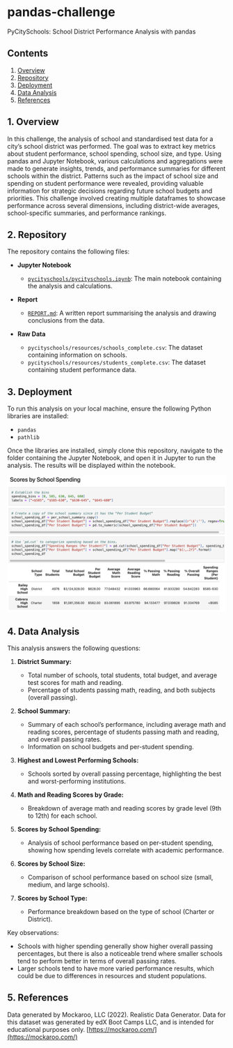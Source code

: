 # pandas-challenge
PyCitySchools: School District Performance Analysis with pandas

## Contents
1. [Overview](#1-overview)
2. [Repository](#2-repository)
3. [Deployment](#3-deployment)
4. [Data Analysis](#4-data-analysis)
5. [References](#5-references)

## 1. Overview  
In this challenge, the analysis of school and standardised test data for a city’s school district was performed. The goal was to extract key metrics about student performance, school spending, school size, and type. Using pandas and Jupyter Notebook, various calculations and aggregations were made to generate insights, trends, and performance summaries for different schools within the district. Patterns such as the impact of school size and spending on student performance were revealed, providing valuable information for strategic decisions regarding future school budgets and priorities. This challenge involved creating multiple dataframes to showcase performance across several dimensions, including district-wide averages, school-specific summaries, and performance rankings.


## 2. Repository  
The repository contains the following files:

- **Jupyter Notebook**
  - [`pycityschools/pycityschools.ipynb`](pycityschools/pycityschools.ipynb): The main notebook containing the analysis and calculations.
  
- **Report**
  - [`REPORT.md`](REPORT.md): A written report summarising the analysis and drawing conclusions from the data.
  
- **Raw Data**
  - `pycityschools/resources/schools_complete.csv`: The dataset containing information on schools.
  - `pycityschools/resources/students_complete.csv`: The dataset containing student performance data.

## 3. Deployment  
To run this analysis on your local machine, ensure the following Python libraries are installed:

- `pandas`
- `pathlib`

Once the libraries are installed, simply clone this repository, navigate to the folder containing the Jupyter Notebook, and open it in Jupyter to run the analysis. The results will be displayed within the notebook.

![PyCitySchools](images/pycityschools_screenshot.png)

## 4. Data Analysis  
This analysis answers the following questions:

1. **District Summary:**
   - Total number of schools, total students, total budget, and average test scores for math and reading.
   - Percentage of students passing math, reading, and both subjects (overall passing).

2. **School Summary:**
   - Summary of each school’s performance, including average math and reading scores, percentage of students passing math and reading, and overall passing rates.
   - Information on school budgets and per-student spending.

3. **Highest and Lowest Performing Schools:**
   - Schools sorted by overall passing percentage, highlighting the best and worst-performing institutions.

4. **Math and Reading Scores by Grade:**
   - Breakdown of average math and reading scores by grade level (9th to 12th) for each school.

5. **Scores by School Spending:**
   - Analysis of school performance based on per-student spending, showing how spending levels correlate with academic performance.

6. **Scores by School Size:**
   - Comparison of school performance based on school size (small, medium, and large schools).

7. **Scores by School Type:**
   - Performance breakdown based on the type of school (Charter or District).


Key observations:
- Schools with higher spending generally show higher overall passing percentages, but there is also a noticeable trend where smaller schools tend to perform better in terms of overall passing rates.
- Larger schools tend to have more varied performance results, which could be due to differences in resources and student populations.


## 5. References  
Data generated by Mockaroo, LLC (2022). Realistic Data Generator. Data for this dataset was generated by edX Boot Camps LLC, and is intended for educational purposes only. [https://mockaroo.com/](https://mockaroo.com/)
